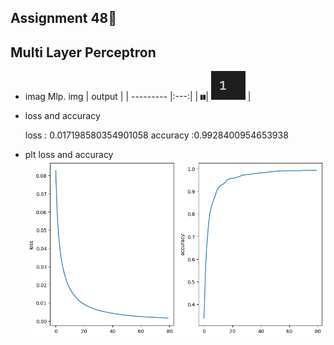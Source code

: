 ## Assignment 48🍡
## Multi Layer Perceptron
- imag Mlp.
   img | output |
  | --------- |:---:|
  | ![res](https://github.com/MohamadNematizadeh/Machine-Learning/blob/main/Assignment%2048/test.png?raw=true)| ![res](https://github.com/MohamadNematizadeh/Machine-Learning/blob/main/Assignment%2048/output.png?raw=true) |
 
- loss and accuracy

 
   loss : 0.017198580354901058 
   accuracy :0.9928400954653938

- plt loss and accuracy
   ![res](https://github.com/MohamadNematizadeh/Machine-Learning/blob/main/Assignment%2048/output_loss.png?raw=true)
